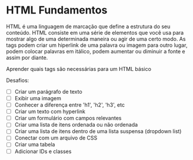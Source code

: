 # HTML Fundamentos

HTML é uma linguagem de marcação que define a estrutura do seu conteúdo. HTML consiste em uma série de elementos que você usa para mostrar algo de uma determinada maneira ou agir de uma certo modo. As tags podem criar um hiperlink de uma palavra ou imagem para outro lugar, podem colocar palavras em itálico, podem aumentar ou diminuir a fonte e assim por diante.

Aprender quais tags são necessárias para um HTML básico

Desafios:

- [ ] Criar um parágrafo de texto
- [ ] Exibir uma imagem
- [ ] Conhecer a diferença entre 'h1', 'h2', 'h3', etc
- [ ] Criar um texto com hyperlink
- [ ] Criar um formulário com campos relevantes
- [ ] Criar uma lista de itens ordenada ou não ordenada
- [ ] Criar uma lista de itens dentro de uma lista suspensa (dropdown list)
- [ ] Conectar com um arquivo de CSS
- [ ] Criar uma tabela
- [ ] Adicionar IDs e classes